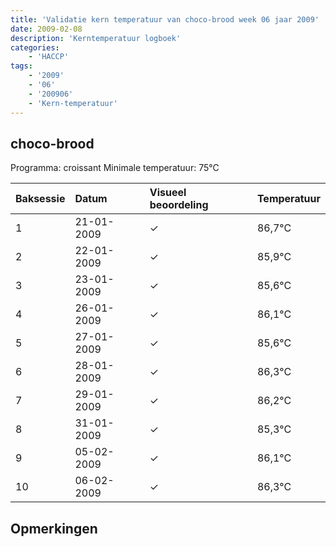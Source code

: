 ```yaml
---
title: 'Validatie kern temperatuur van choco-brood week 06 jaar 2009'
date: 2009-02-08
description: 'Kerntemperatuur logboek'
categories:
    - 'HACCP'
tags:
    - '2009'
    - '06'
    - '200906'
    - 'Kern-temperatuur'
---
```


## choco-brood

Programma: croissant
Minimale temperatuur: 75°C

| Baksessie | Datum | Visueel beoordeling | Temperatuur |
|:---|:---|:---|:---|
| 1 | 21-01-2009 | &check; | 86,7°C |
| 2 | 22-01-2009 | &check; | 85,9°C |
| 3 | 23-01-2009 | &check; | 85,6°C |
| 4 | 26-01-2009 | &check; | 86,1°C |
| 5 | 27-01-2009 | &check; | 85,6°C |
| 6 | 28-01-2009 | &check; | 86,3°C |
| 7 | 29-01-2009 | &check; | 86,2°C |
| 8 | 31-01-2009 | &check; | 85,3°C |
| 9 | 05-02-2009 | &check; | 86,1°C |
| 10 | 06-02-2009 | &check; | 86,3°C |

## Opmerkingen


